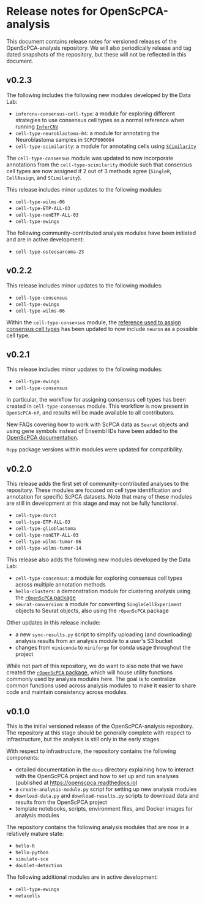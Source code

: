 # Release notes for OpenScPCA-analysis

This document contains release notes for versioned releases of the OpenScPCA-analysis repository.
We will also periodically release and tag dated snapshots of the repository, but these will not be reflected in this document.

<!--
Add new release notes in reverse numerical order (newest first) below this comment

You may want to add temporary notes here for tracking as features are added, before a new release is ready.
-->

## v0.2.3

The following includes the following new modules developed by the Data Lab:  

- `infercnv-consensus-cell-type`: a module for exploring different strategies to use consensus cell types as a normal reference when running [`InferCNV`](https://github.com/broadinstitute/inferCNV/wiki) 
- `cell-type-neuroblastoma-04`: a module for annotating the Neuroblastoma samples in `SCPCP000004`
- `cell-type-scimilarity`: a module for annotating cells using [`SCimilarity`](https://genentech.github.io/scimilarity/index.html)

The `cell-type-consensus` module was updated to now incorporate annotations from the `cell-type-scimilarity` module such that consensus cell types are now assigned if 2 out of 3 methods agree (`SingleR`, `CellAssign`, and `SCimilarity`). 

This release includes minor updates to the following modules: 

- `cell-type-wilms-06` 
- `cell-type-ETP-ALL-03`
- `cell-type-nonETP-ALL-03`
- `cell-type-ewings`

The following community-contributed analysis modules have been initiated and are in active development: 

- `cell-type-osteosarcoma-23`

## v0.2.2

This release includes minor updates to the following modules: 

- `cell-type-consensus`
- `cell-type-ewings`
- `cell-type-wilms-06`

Within the `cell-type-consensus` module, the [reference used to assign consensus cell types](https://github.com/AlexsLemonade/OpenScPCA-analysis/blob/main/analyses/cell-type-consensus/references/consensus-cell-type-reference.tsv) has been updated to now include `neuron` as a possible cell type. 

## v0.2.1

This release includes minor updates to the following modules: 

- `cell-type-ewings`
- `cell-type-consensus`

In particular, the workflow for assigning consensus cell types has been created in `cell-type-consensus` module. 
This workflow is now present in `OpenScPCA-nf`, and results will be made available to all contributors. 

New FAQs covering how to work with ScPCA data as `Seurat` objects and using gene symbols instead of Ensembl IDs have been added to the [OpenScPCA documentation](https://openscpca.readthedocs.io/en/latest/troubleshooting-faq/faq/). 

`Rcpp` package versions within modules were updated for compatibility. 

## v0.2.0

This release adds the first set of community-contributed analyses to the repository.
These modules are focused on cell type identification and annotation for specific ScPCA datasets.
Note that many of these modules are still in development at this stage and may not be fully functional.

- `cell-type-dsrct`
- `cell-type-ETP-ALL-03`
- `cell-type-glioblastoma`
- `cell-type-nonETP-ALL-03`
- `cell-type-wilms-tumor-06`
- `cell-type-wilms-tumor-14`


This release also adds the following new modules developed by the Data Lab:

- `cell-type-consensus`: a module for exploring consensus cell types across multiple annotation methods
- `hello-clusters`: a demonstration module for clustering analysis using the [`rOpenScPCA` package](https://github.com/AlexsLemonade/rOpenScPCA)
- `seurat-conversion`: a module for converting `SingleCellExperiment` objects to Seurat objects, also using the `rOpenScPCA` package

Other updates in this release include:

- a new `sync-results.py` script to simplify uploading (and downloading) analysis results from an analysis module to a user's S3 bucket
- changes from `miniconda` to `miniforge` for conda usage throughout the project

While not part of this repository, we do want to also note that we have created the [`rOpenScPCA` package](https://github.com/AlexsLemonade/rOpenScPCA), which will house utility functions commonly used by analysis modules here.
The goal is to centralize common functions used across analysis modules to make it easier to share code and maintain consistency across modules.


## v0.1.0

This is the initial versioned release of the OpenScPCA-analysis repository.
The repository at this stage should be generally complete with respect to infrastructure, but the analysis is still only in the early stages.

With respect to infrastructure, the repository contains the following components:

- detailed documentation in the `docs` directory explaining how to interact with the OpenScPCA project and how to set up and run analyses (published at https://openscpca.readthedocs.io)
- a `create-analysis-module.py` script for setting up new analysis modules
- `download-data.py` and `download-results.py` scripts to download data and results from the OpenScPCA project
- template notebooks, scripts, environment files, and Docker images for analysis modules

The repository contains the following analysis modules that are now in a relatively mature state:

- `hello-R`
- `hello-python`
- `simulate-sce`
- `doublet-detection`

The following additional modules are in active development:

- `cell-type-ewings`
- `metacells`
